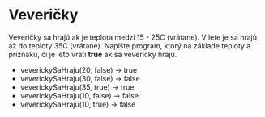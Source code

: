 # Veveričky

Veveričky sa hrajú ak je teplota medzi 15 - 25C (vrátane). V lete je sa hrajú až do teploty 35C (vrátane). Napíšte program, ktorý na základe teploty a príznaku, či je leto vráti **true** ak sa veveričky hrajú.

+ veverickySaHraju(20, false) → true
+ veverickySaHraju(30, false) → false
+ veverickySaHraju(35, true) → true
+ veverickySaHraju(10, false) → false
+ veverickySaHraju(10, true) → false
